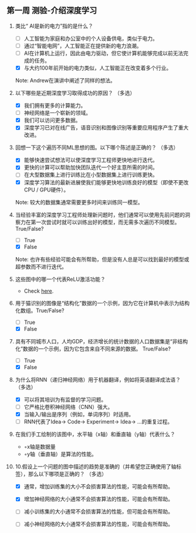 ## 第一周 测验-介绍深度学习

1. 类比“ AI是新的电力”指的是什么？

    - [ ] 人工智能为家庭和办公室中的个人设备供电，类似于电力。
    - [ ] 通过“智能电网”，人工智能正在提供新的电力浪潮。
    - [ ] AI在计算机上运行，因此由电力驱动，但它使计算机能够完成以前无法完成的任务。
    - [x] 与大约100年前开始的电力类似，人工智能正在改变着多个行业。

    Note: Andrew在演讲中阐述了同样的想法。

2. 以下哪些是近期深度学习取得成功的原因？ （多选）

    - [x] 我们拥有更多的计算能力。
    - [ ] 神经网络是一个崭新的领域。
    - [x] 我们可以访问更多数据。
    - [x] 深度学习已对在线广告，语音识别和图像识别等重要应用程序产生了重大改进。

3. 回想一下这个遍历不同ML思想的图。以下哪个陈述是正确的？ （多选）

    - [x] 能够快速尝试想法可以使深度学习工程师更快地进行迭代。
    - [x] 更快的计算可以帮助加快团队迭代一个好主意所需的时间。
    - [ ] 在大型数据集上进行训练比在小型数据集上进行训练更快。
    - [x] 深度学习算法的最新进展使我们能够更快地训练良好的模型（即使不更改CPU / GPU硬件）。

    Note: 较大的数据集通常需要更多时间来训练同一模型。

4. 当经验丰富的深度学习工程师处理新问题时，他们通常可以使用先前问题的洞察力在第一次尝试时就可以训练出好的模型，而无需多次遍历不同模型。 True/False?

    - [ ] True
    - [x] False

    Note: 也许有些经验可能会有所帮助，但是没有人总是可以找到最好的模型或超参数而不进行迭代。

5. 这些图中的哪一个代表ReLU激活功能？

    - Check [here](https://en.wikipedia.org/wiki/Rectifier_(neural_networks)).

6. 用于猫识别的图像是“结构化”数据的一个示例，因为它在计算机中表示为结构化数组。True/False?

    - [ ] True
    - [x] False

7. 具有不同城市人口，人均GDP，经济增长的统计数据的人口数据集是“非结构化”数据的一个示例，因为它包含来自不同来源的数据。 True/False?

    - [ ] True
    - [x] False

8. 为什么将RNN（递归神经网络）用于机器翻译，例如将英语翻译成法语？ （多选）

    - [x] 可以将其培训为有监督的学习问题。
    - [ ] 它严格比卷积神经网络（CNN）强大。
    - [x] 当输入/输出是序列（例如，单词序列）时适用。
    - [ ] RNN代表了Idea-> Code-> Experiment-> Idea-> ...的重复过程。

9. 在我们手工绘制的该图中，水平轴（x轴）和垂直轴（y轴）代表什么？

    - ◦x轴是数据量
    - ◦y轴（垂直轴）是算法的性能。

10. 10.假设上一个问题的图中描述的趋势是准确的（并希望您正确使用了轴标签），那么以下哪项是正确的？ （多选）

    - [x] 通常，增加训练集的大小不会损害算法的性能，可能会有所帮助。
    - [x] 增加神经网络的大小通常不会损害算法的性能，可能会有所帮助。
    - [ ] 减小训练集的大小通常不会损害算法的性能，但可能会有所帮助。
    - [ ] 减小神经网络的大小通常不会损害算法的性能，可能会有所帮助。

